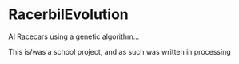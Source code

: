 # RacerbilEvolution
AI Racecars using a genetic algorithm...

This is/was a school project, and as such was written in processing

